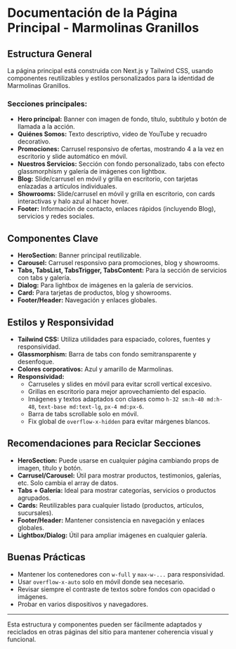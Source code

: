 # Documentación de la Página Principal - Marmolinas Granillos

## Estructura General

La página principal está construida con Next.js y Tailwind CSS, usando componentes reutilizables y estilos personalizados para la identidad de Marmolinas Granillos.

### Secciones principales:
- **Hero principal:** Banner con imagen de fondo, título, subtítulo y botón de llamada a la acción.
- **Quiénes Somos:** Texto descriptivo, video de YouTube y recuadro decorativo.
- **Promociones:** Carrusel responsivo de ofertas, mostrando 4 a la vez en escritorio y slide automático en móvil.
- **Nuestros Servicios:** Sección con fondo personalizado, tabs con efecto glassmorphism y galería de imágenes con lightbox.
- **Blog:** Slide/carrusel en móvil y grilla en escritorio, con tarjetas enlazadas a artículos individuales.
- **Showrooms:** Slide/carrusel en móvil y grilla en escritorio, con cards interactivas y halo azul al hacer hover.
- **Footer:** Información de contacto, enlaces rápidos (incluyendo Blog), servicios y redes sociales.

## Componentes Clave
- **HeroSection:** Banner principal reutilizable.
- **Carousel:** Carrusel responsivo para promociones, blog y showrooms.
- **Tabs, TabsList, TabsTrigger, TabsContent:** Para la sección de servicios con tabs y galería.
- **Dialog:** Para lightbox de imágenes en la galería de servicios.
- **Card:** Para tarjetas de productos, blog y showrooms.
- **Footer/Header:** Navegación y enlaces globales.

## Estilos y Responsividad
- **Tailwind CSS:** Utiliza utilidades para espaciado, colores, fuentes y responsividad.
- **Glassmorphism:** Barra de tabs con fondo semitransparente y desenfoque.
- **Colores corporativos:** Azul y amarillo de Marmolinas.
- **Responsividad:**
  - Carruseles y slides en móvil para evitar scroll vertical excesivo.
  - Grillas en escritorio para mejor aprovechamiento del espacio.
  - Imágenes y textos adaptados con clases como `h-32 sm:h-40 md:h-48`, `text-base md:text-lg`, `px-4 md:px-6`.
  - Barra de tabs scrollable solo en móvil.
  - Fix global de `overflow-x-hidden` para evitar márgenes blancos.

## Recomendaciones para Reciclar Secciones
- **HeroSection:** Puede usarse en cualquier página cambiando props de imagen, título y botón.
- **Carrusel/Carousel:** Útil para mostrar productos, testimonios, galerías, etc. Solo cambia el array de datos.
- **Tabs + Galería:** Ideal para mostrar categorías, servicios o productos agrupados.
- **Cards:** Reutilizables para cualquier listado (productos, artículos, sucursales).
- **Footer/Header:** Mantener consistencia en navegación y enlaces globales.
- **Lightbox/Dialog:** Útil para ampliar imágenes en cualquier galería.

## Buenas Prácticas
- Mantener los contenedores con `w-full` y `max-w-...` para responsividad.
- Usar `overflow-x-auto` solo en móvil donde sea necesario.
- Revisar siempre el contraste de textos sobre fondos con opacidad o imágenes.
- Probar en varios dispositivos y navegadores.

---

Esta estructura y componentes pueden ser fácilmente adaptados y reciclados en otras páginas del sitio para mantener coherencia visual y funcional. 